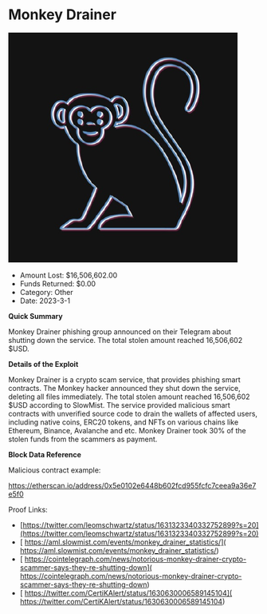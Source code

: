 # Monkey Drainer
![Monkey Drainer](/rektimages/Monkey-Drainer.png)
- Amount Lost: $16,506,602.00
- Funds Returned: $0.00
- Category: Other
- Date: 2023-3-1

**Quick Summary**

Monkey Drainer phishing group announced on their Telegram about shutting down the service. The total stolen amount reached 16,506,602 $USD.

  


 **Details of the Exploit**

Monkey Drainer is a crypto scam service, that provides phishing smart contracts.  The Monkey hacker announced they shut down the service, deleting all files immediately. The total stolen amount reached 16,506,602 $USD according to SlowMist. The service provided malicious smart contracts with unverified source code to drain the wallets of affected users, including native coins, ERC20 tokens, and NFTs on various chains like Ethereum, Binance, Avalanche and etc. Monkey Drainer took 30% of the stolen funds from the scammers as payment. 

  


 **Block Data Reference**

Malicious contract example:

https://etherscan.io/address/0x5e0102e6448b602fcd955fcfc7ceea9a36e7e5f0


Proof Links:
- [https://twitter.com/leomschwartz/status/1631323340332752899?s=20](https://twitter.com/leomschwartz/status/1631323340332752899?s=20)
- [ https://aml.slowmist.com/events/monkey_drainer_statistics/]( https://aml.slowmist.com/events/monkey_drainer_statistics/)
- [ https://cointelegraph.com/news/notorious-monkey-drainer-crypto-scammer-says-they-re-shutting-down]( https://cointelegraph.com/news/notorious-monkey-drainer-crypto-scammer-says-they-re-shutting-down)
- [ https://twitter.com/CertiKAlert/status/1630630006589145104]( https://twitter.com/CertiKAlert/status/1630630006589145104)


